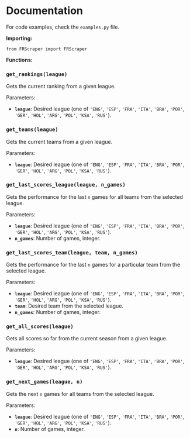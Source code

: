 # Documentation

For code examples, check the `examples.py` file.

**Importing:**
```
from FRScraper import FRScraper
```

**Functions:**
### `get_rankings(league)`
Gets the current ranking from a given league.

Parameters:
  - **`league`**: Desired league (one of `'ENG'`, `'ESP'`, `'FRA'`, `'ITA'`, `'BRA'`, `'POR'`, `'GER'`, `'HOL'`, `'ARG'`, `'POL'`, `'KSA'`, `'RUS'`).
  
### `get_teams(league)`
Gets the current teams from a given league.

Parameters:
  - **`league`**: Desired league (one of `'ENG'`, `'ESP'`, `'FRA'`, `'ITA'`, `'BRA'`, `'POR'`, `'GER'`, `'HOL'`, `'ARG'`, `'POL'`, `'KSA'`, `'RUS'`).

### `get_last_scores_league(league, n_games)`
Gets the performance for the last `n` games for all teams from the selected league.

Parameters:
  - **`league`**: Desired league (one of `'ENG'`, `'ESP'`, `'FRA'`, `'ITA'`, `'BRA'`, `'POR'`, `'GER'`, `'HOL'`, `'ARG'`, `'POL'`, `'KSA'`, `'RUS'`).
  - **`n_games`**: Number of games, integer.

### `get_last_scores_team(league, team, n_games)`
Gets the performance for the last `n` games for a particular team from the selected league.

Parameters:
  - **`league`**: Desired league (one of `'ENG'`, `'ESP'`, `'FRA'`, `'ITA'`, `'BRA'`, `'POR'`, `'GER'`, `'HOL'`, `'ARG'`, `'POL'`, `'KSA'`, `'RUS'`).
  - **`team`**: Desired team from the selected league.
  - **`n_games`**: Number of games, integer.

### `get_all_scores(league)`
Gets all scores so far from the current season from a given league.

Parameters:
  - **`league`**: Desired league (one of `'ENG'`, `'ESP'`, `'FRA'`, `'ITA'`, `'BRA'`, `'POR'`, `'GER'`, `'HOL'`, `'ARG'`, `'POL'`, `'KSA'`, `'RUS'`).

### `get_next_games(league, n)`
Gets the next `n` games for all teams from the selected league.

Parameters:
  - **`league`**: Desired league (one of `'ENG'`, `'ESP'`, `'FRA'`, `'ITA'`, `'BRA'`, `'POR'`, `'GER'`, `'HOL'`, `'ARG'`, `'POL'`, `'KSA'`, `'RUS'`).
  - **`n`**: Number of games, integer.
